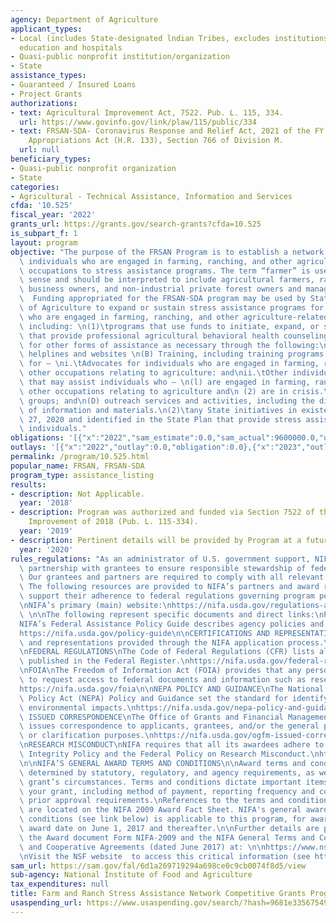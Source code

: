 ```yaml
---
agency: Department of Agriculture
applicant_types:
- Local (includes State-designated lndian Tribes, excludes institutions of higher
  education and hospitals
- Quasi-public nonprofit institution/organization
- State
assistance_types:
- Guaranteed / Insured Loans
- Project Grants
authorizations:
- text: Agricultural Improvement Act, 7522. Pub. L. 115, 334.
  url: https://www.govinfo.gov/link/plaw/115/public/334
- text: FRSAN-SDA- Coronavirus Response and Relief Act, 2021 of the FY 2021 Consolidated
    Appropriations Act (H.R. 133), Section 766 of Division M.
  url: null
beneficiary_types:
- Quasi-public nonprofit organization
- State
categories:
- Agricultural - Technical Assistance, Information and Services
cfda: '10.525'
fiscal_year: '2022'
grants_url: https://grants.gov/search-grants?cfda=10.525
is_subpart_f: 1
layout: program
objective: "The purpose of the FRSAN Program is to establish a network that connects\
  \ individuals who are engaged in farming, ranching, and other agriculture-related\
  \ occupations to stress assistance programs. The term “farmer” is used in the broadest\
  \ sense and should be interpreted to include agricultural farmers, ranchers, workers,\
  \ business owners, and non-industrial private forest owners and managers.\n\nFRSAN-SDA:\
  \  Funding appropriated for the FRSAN-SDA program may be used by State Departments\
  \ of Agriculture to expand or sustain stress assistance programs for individuals\
  \ who are engaged in farming, ranching, and other agriculture-related occupations,\
  \ including: \n(1)\tprograms that use funds to initiate, expand, or sustain programs\
  \ that provide professional agricultural behavioral health counseling and referral\
  \ for other forms of assistance as necessary through the following:\n(A) Farm telephone\
  \ helplines and websites \n(B) Training, including training programs and workshop,\
  \ for – \ni.\tAdvocates for individuals who are engaged in farming, ranching, and\
  \ other occupations relating to agriculture: and\nii.\tOther individuals and entities\
  \ that may assist individuals who – \n(l) are engaged in farming, ranching, and\
  \ other occupations relating to agriculture and\n (2) are in crisis.\n(C) support\
  \ groups; and\n(D) outreach services and activities, including the dissemination\
  \ of information and materials.\n(2)\tany State initiatives in existence as of December\
  \ 27, 2020 and identified in the State Plan that provide stress assistance for such\
  \ individuals."
obligations: '[{"x":"2022","sam_estimate":0.0,"sam_actual":9600000.0,"usa_spending_actual":11863339.5},{"x":"2023","sam_estimate":9585000.0,"sam_actual":0.0,"usa_spending_actual":9443728.34},{"x":"2024","sam_estimate":0.0,"sam_actual":0.0,"usa_spending_actual":7878384.93}]'
outlays: '[{"x":"2022","outlay":0.0,"obligation":0.0},{"x":"2023","outlay":2744546.18,"obligation":9600000.0},{"x":"2024","outlay":0.0,"obligation":9600000.0}]'
permalink: /program/10.525.html
popular_name: FRSAN, FRSAN-SDA
program_type: assistance_listing
results:
- description: Not Applicable.
  year: '2018'
- description: Program was authorized and funded via Section 7522 of the Agriculture
    Improvement of 2018 (Pub. L. 115-334).
  year: '2019'
- description: Pertinent details will be provided by Program at a future date.
  year: '2020'
rules_regulations: "As an administrator of U.S. government support, NIFA works in\
  \ partnership with grantees to ensure responsible stewardship of federal funds.\
  \ Our grantees and partners are required to comply with all relevant rules and regulations.\
  \ The following resources are provided to NIFA’s partners and award recipients to\
  \ support their adherence to federal regulations governing program performance:\n\
  \nNIFA’s primary (main) website:\nhttps://nifa.usda.gov/regulations-and-guidelines\
  \ \n\nThe following represent specific documents and direct links:\nPOLICY GUIDE\n\
  NIFA’s Federal Assistance Policy Guide describes agency policies and procedures.\n\
  https://nifa.usda.gov/policy-guide\n\nCERTIFICATIONS AND REPRESENTATIONS\nCertifications\
  \ and representations provided through the NIFA application process.\nhttps://nifa.usda.gov/certifications-and-representations\n\
  \nFEDERAL REGULATIONS\nThe Code of Federal Regulations (CFR) lists all regulations\
  \ published in the Federal Register.\nhttps://nifa.usda.gov/federal-regulations\n\
  \nFOIA\nThe Freedom of Information Act (FOIA) provides that any person has the right\
  \ to request access to federal documents and information such as research data.\n\
  https://nifa.usda.gov/foia\n\nNEPA POLICY AND GUIDANCE\nThe National Environmental\
  \ Policy Act (NEPA) Policy and Guidance set the standard for identifying potential\
  \ environmental impacts.\nhttps://nifa.usda.gov/nepa-policy-and-guidance\n\nOGFM\
  \ ISSUED CORRESPONDENCE\nThe Office of Grants and Financial Management occasionally\
  \ issues correspondence to applicants, grantees, and/or the general public for informational\
  \ or clarification purposes.\nhttps://nifa.usda.gov/ogfm-issued-correspondence\n\
  \nRESEARCH MISCONDUCT\nNIFA requires that all its awardees adhere to the USDA Scientific\
  \ Integrity Policy and the Federal Policy on Research Misconduct.\nhttps://nifa.usda.gov/research-misconduct\n\
  \n\nNIFA’S GENERAL AWARD TERMS AND CONDITIONS\n\nAward terms and conditions are\
  \ determined by statutory, regulatory, and agency requirements, as well as each\
  \ grant’s circumstances. Terms and conditions dictate important items related to\
  \ your grant, including method of payment, reporting frequency and content, and\
  \ prior approval requirements.\nReferences to the terms and conditions of awards\
  \ are located on the NIFA 2009 Award Fact Sheet. NIFA's general award terms and\
  \ conditions (see link below) is applicable to this program, for awards with an\
  \ award date on June 1, 2017 and thereafter.\n\nFurther details are provided in\
  \ the Award document Form NIFA-2009 and the NIFA General Terms and Conditions Grants\
  \ and Cooperative Agreements (dated June 2017) at: \n\nhttps://www.nsf.gov/pubs/policydocs/rtc/agencyspecifics/nifa_617.pdf\n\
  \nVisit the NSF website  to access this critical information (see https://www.nsf.gov/awards/managing/rtc.jsp)."
sam_url: https://sam.gov/fal/6d1a269719294a698ce0c9cb0074f8d5/view
sub-agency: National Institute of Food and Agriculture
tax_expenditures: null
title: Farm and Ranch Stress Assistance Network Competitive Grants Program
usaspending_url: https://www.usaspending.gov/search/?hash=9681e3356754935adc5eb786509cf090
---
```

